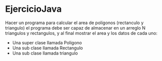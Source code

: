 # EjercicioJava

Hacer un programa para calcular el area de poligonos (rectanculo y triangulo)
el programa debe ser capaz de almacenar en un arreglo N triangulos y rectangulos, y al final
mostrar el area y los datos de cada uno:

- Una super clase llamada Poligono
- Una sub clase llamada Rectangulo
- Una sub clase llamada triangulo
